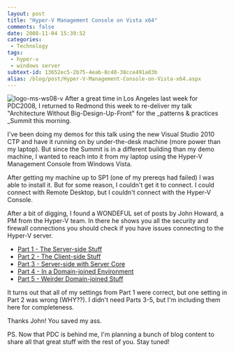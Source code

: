 ```yaml
---
layout: post
title: "Hyper-V Management Console on Vista x64"
comments: false
date: 2008-11-04 15:39:52
categories:
 - Technology
tags:
 - hyper-v
 - windows server
subtext-id: 13652ec5-2b75-4eab-8c40-38cce491a03b
alias: /blog/post/Hyper-V-Management-Console-on-Vista-x64.aspx
---
```



![logo-ms-ws08-v](/images/blog/WindowsLiveWriter/HyperVManagementConsoleonVistax64_DAD5/logo-ms-ws08-v_3.png) After a great time in Los Angeles last week for PDC2008, I returned to Redmond this week to re-deliver my talk "Architecture Without Big-Design-Up-Front" for the _patterns & practices _Summit this morning.

I've been doing my demos for this talk using the new Visual Studio 2010 CTP and have it running on by under-the-desk machine (more power than my laptop). But since the Summit is in a different building than my demo machine, I wanted to reach into it from my laptop using the Hyper-V Management Console from Windows Vista.

After getting my machine up to SP1 (one of my prereqs had failed) I was able to install it. But for some reason, I couldn't get it to connect. I could connect with Remote Desktop, but I couldn't connect with the Hyper-V Console.

After a bit of digging, I found a WONDEFUL set of posts by John Howard, a PM from the Hyper-V team. In there he shows you all the security and firewall connections you should check if you have issues connecting to the Hyper-V server.

  * [Part 1 - The Server-side Stuff](http://blogs.technet.com/jhoward/archive/2008/03/28/part-1-hyper-v-remote-management-you-do-not-have-the-requested-permission-to-complete-this-task-contact-the-administrator-of-the-authorization-policy-for-the-computer-computername.aspx)
  * [Part 2 - The Client-side Stuff](http://blogs.technet.com/jhoward/archive/2008/03/28/part-2-hyper-v-remote-management-you-do-not-have-the-requested-permission-to-complete-this-task-contact-the-administrator-of-the-authorization-policy-for-the-computer-computername.aspx)
  * [Part 3 - Server-side with Server Core](http://blogs.technet.com/jhoward/archive/2008/03/30/part-3-hyper-v-remote-management-you-do-not-have-the-requested-permission-to-complete-this-task-contact-the-administrator-of-the-authorization-policy-for-the-computer-computername.aspx)
  * [Part 4 - In a Domain-joined Environment](http://blogs.technet.com/jhoward/archive/2008/04/01/part-4-domain-joined-environment-hyper-v-remote-management-you-do-not-have-the-requested-permission-to-complete-this-task-contact-the-administrator-of-the-authorization-policy-for-the-computer-computername.aspx)
  * [Part 5 - Weirder Domain-joined Stuff](http://blogs.technet.com/jhoward/archive/2008/04/04/part-5-domain-client-to-workgroup-server-hyper-v-remote-management-you-do-not-have-the-requested-permission-to-complete-this-task-contact-the-administrator-of-the-authorization-policy-for-the-computer-computername.aspx)

It turns out that all of my settings from Part 1 were correct, but one setting in Part 2 was wrong (WHY??). I didn't need Parts 3-5, but I'm including them here for completeness.

Thanks John! You saved my ass. 

PS. Now that PDC is behind me, I'm planning a bunch of blog content to share all that great stuff with the rest of you. Stay tuned!
